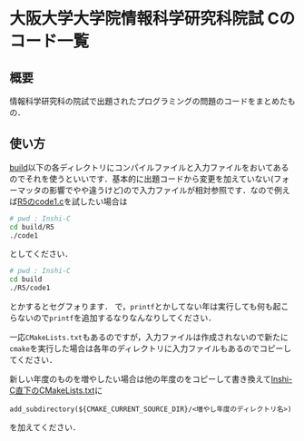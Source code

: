 # 大阪大学大学院情報科学研究科院試 Cのコード一覧
## 概要
情報科学研究科の院試で出題されたプログラミングの問題のコードをまとめたもの．
## 使い方
[build](/build/)以下の各ディレクトリにコンパイルファイルと入力ファイルをおいてあるのでそれを使うといいです．基本的に出題コードから変更を加えていない(フォーマッタの影響でやや違うけど)ので入力ファイルが相対参照です．なので例えば[R5のcode1.c](/R5/code1.c)を試したい場合は
```bash
# pwd : Inshi-C
cd build/R5
./code1
```
としてください．
```bash
# pwd : Inshi-C
cd build
./R5/code1
```
とかするとセグフォります．
で，`printf`とかしてない年は実行しても何も起こらないので`printf`を追加するなりなんなりしてください．

一応`CMakeLists.txt`もあるのですが，入力ファイルは作成されないので新たに`cmake`を実行した場合は各年のディレクトリに入力ファイルもあるのでコピーしてください．

新しい年度のものを増やしたい場合は他の年度のをコピーして書き換えて[Inshi-C直下のCMakeLists.txt](/CMakeLists.txt)に
```
add_subdirectory(${CMAKE_CURRENT_SOURCE_DIR}/<増やし年度のディレクトリ名>)
```
を加えてください．